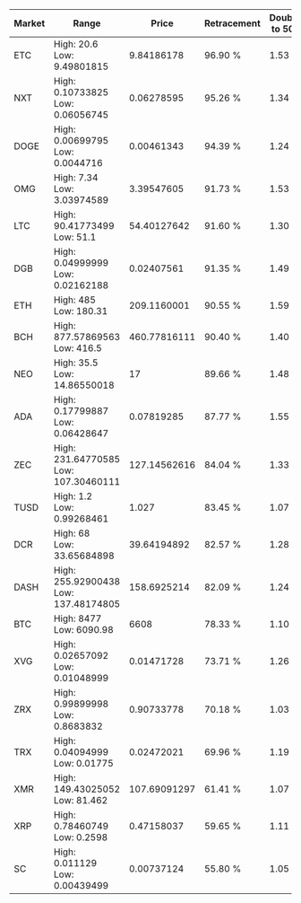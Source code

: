 | Market | Range | Price| Retracement | Doubles to 50% |
| --- | --- | --- | --- | --- |
| ETC | High: 20.6<br />Low: 9.49801815 | 9.84186178 | 96.90 % | 1.53 |
| NXT | High: 0.10733825<br />Low: 0.06056745 | 0.06278595 | 95.26 % | 1.34 |
| DOGE | High: 0.00699795<br />Low: 0.0044716 | 0.00461343 | 94.39 % | 1.24 |
| OMG | High: 7.34<br />Low: 3.03974589 | 3.39547605 | 91.73 % | 1.53 |
| LTC | High: 90.41773499<br />Low: 51.1 | 54.40127642 | 91.60 % | 1.30 |
| DGB | High: 0.04999999<br />Low: 0.02162188 | 0.02407561 | 91.35 % | 1.49 |
| ETH | High: 485<br />Low: 180.31 | 209.1160001 | 90.55 % | 1.59 |
| BCH | High: 877.57869563<br />Low: 416.5 | 460.77816111 | 90.40 % | 1.40 |
| NEO | High: 35.5<br />Low: 14.86550018 | 17 | 89.66 % | 1.48 |
| ADA | High: 0.17799887<br />Low: 0.06428647 | 0.07819285 | 87.77 % | 1.55 |
| ZEC | High: 231.64770585<br />Low: 107.30460111 | 127.14562616 | 84.04 % | 1.33 |
| TUSD | High: 1.2<br />Low: 0.99268461 | 1.027 | 83.45 % | 1.07 |
| DCR | High: 68<br />Low: 33.65684898 | 39.64194892 | 82.57 % | 1.28 |
| DASH | High: 255.92900438<br />Low: 137.48174805 | 158.6925214 | 82.09 % | 1.24 |
| BTC | High: 8477<br />Low: 6090.98 | 6608 | 78.33 % | 1.10 |
| XVG | High: 0.02657092<br />Low: 0.01048999 | 0.01471728 | 73.71 % | 1.26 |
| ZRX | High: 0.99899998<br />Low: 0.8683832 | 0.90733778 | 70.18 % | 1.03 |
| TRX | High: 0.04094999<br />Low: 0.01775 | 0.02472021 | 69.96 % | 1.19 |
| XMR | High: 149.43025052<br />Low: 81.462 | 107.69091297 | 61.41 % | 1.07 |
| XRP | High: 0.78460749<br />Low: 0.2598 | 0.47158037 | 59.65 % | 1.11 |
| SC | High: 0.011129<br />Low: 0.00439499 | 0.00737124 | 55.80 % | 1.05 |
